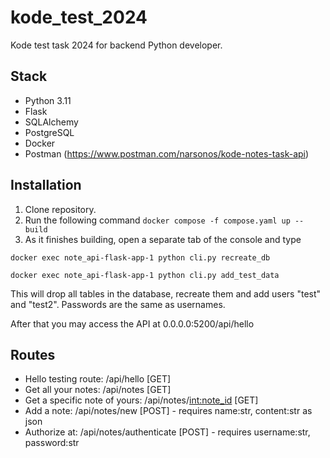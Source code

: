 # kode_test_2024
Kode test task 2024 for backend Python developer.  

## Stack
- Python 3.11
- Flask
- SQLAlchemy
- PostgreSQL
- Docker
- Postman (https://www.postman.com/narsonos/kode-notes-task-api)

## Installation
1) Clone repository.
2) Run the following command
```docker compose -f compose.yaml up --build```
3) As it finishes building, open a separate tab of the console and type
```
docker exec note_api-flask-app-1 python cli.py recreate_db
```
```
docker exec note_api-flask-app-1 python cli.py add_test_data
```
This will drop all tables in the database, recreate them and add users "test" and "test2". Passwords are the same as usernames.

After that you may access the API at 0.0.0.0:5200/api/hello

## Routes
- Hello testing route: /api/hello [GET]
- Get all your notes: /api/notes [GET]
- Get a specific note of yours: /api/notes/<int:note_id> [GET]
- Add a note: /api/notes/new [POST] - requires name:str, content:str as json
- Authorize at: /api/notes/authenticate [POST] - requires username:str, password:str

